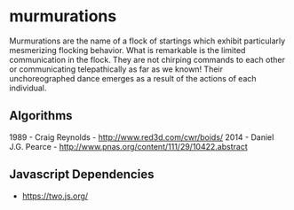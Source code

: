 # murmurations

Murmurations are the name of a flock of startings which exhibit particularly mesmerizing flocking behavior. What is remarkable is the limited communication in the flock. They are not chirping commands to each other or communicating telepathically as far as we known! Their unchoreographed dance emerges as a result of the actions of each individual.

## Algorithms

1989 - Craig Reynolds - http://www.red3d.com/cwr/boids/
2014 - Daniel J.G. Pearce - http://www.pnas.org/content/111/29/10422.abstract

## Javascript Dependencies

* https://two.js.org/